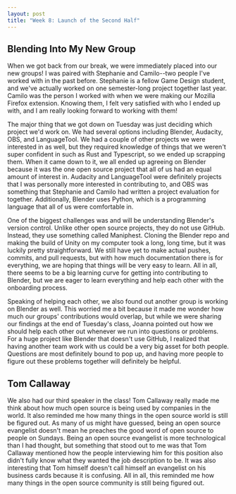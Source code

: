 ```yaml
---
layout: post
title: "Week 8: Launch of the Second Half"
---
```


## Blending Into My New Group

When we got back from our break, we were immediately placed into our new groups! I was paired with Stephanie and Camilo--two people I've worked with in the past before. Stephanie is a fellow Game Design student, and we've actually worked on one semester-long project together last year. Camilo was the person I worked with when we were making our Mozilla Firefox extension. Knowing them, I felt very satisfied with who I ended up with, and I am really looking forward to working with them! 

<!--more-->

The major thing that we got down on Tuesday was just deciding which project we'd work on. We had several options including Blender, Audacity, OBS, and LanguageTool. We had a couple of other projects we were interested in as well, but they required knowledge of things that we weren't super confident in such as Rust and Typescript, so we ended up scrapping them. When it came down to it, we all ended up agreeing on Blender because it was the one open source project that all of us had an equal amount of interest in. Audacity and LanguageTool were definitely projects that I was personally more interested in contributing to, and OBS was something that Stephanie and Camilo had written a project evaluation for together. Additionally, Blender uses Python, which is a programming language that all of us were comfortable in. 

One of the biggest challenges was and will be understanding Blender's version control. Unlike other open source projects, they do not use GitHub. Instead, they use something called Maniphest. Cloning the Blender repo and making the build of Unity on my computer took a long, long time, but it was luckily pretty straightforward. We still have yet to make actual pushes, commits, and pull requests, but with how much documentation there is for everything, we are hoping that things will be very easy to learn. All in all, there seems to be a big learning curve for getting into contributing to Blender, but we are eager to learn everything and help each other with the onboarding process.

Speaking of helping each other, we also found out another group is working on Blender as well. This worried me a bit because it made me wonder how much our groups' contributions would overlap, but while we were sharing our findings at the end of Tuesday's class, Joanna pointed out how we should help each other out whenever we run into questions or problems. For a huge project like Blender that doesn't use GitHub, I realized that having another team work with us could be a very big asset for both people. Questions are most definitely bound to pop up, and having more people to figure out these problems together will definitely be helpful.

## Tom Callaway

We also had our third speaker in the class! Tom Callaway really made me think about how much open source is being used by companies in the world. It also reminded me how many things in the open source world is still be figured out. As many of us might have guessed, being an open source evangelist doesn't mean he preaches the good word of open source to people on Sundays. Being an open source evangelist is more technological than I had thought, but something that stood out to me was that Tom Callaway mentioned how the people interviewing him for this position also didn't fully know what they wanted the job description to be. It was also interesting that Tom himself doesn't call himself an evangelist on his business cards because it is confusing. All in all, this reminded me how many things in the open source community is still being figured out.